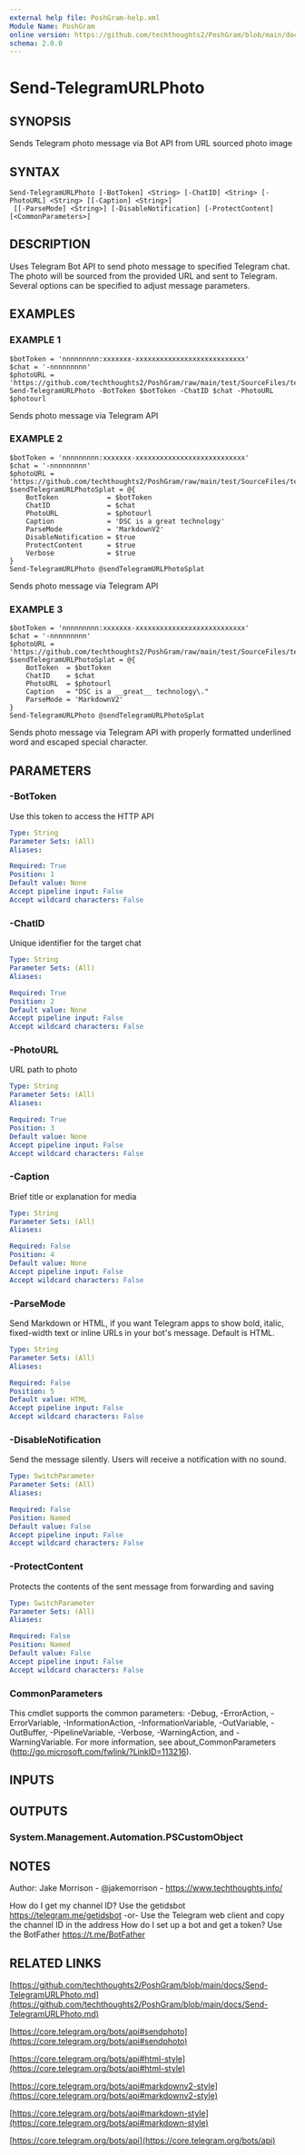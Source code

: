 ```yaml
---
external help file: PoshGram-help.xml
Module Name: PoshGram
online version: https://github.com/techthoughts2/PoshGram/blob/main/docs/Send-TelegramURLPhoto.md
schema: 2.0.0
---
```


# Send-TelegramURLPhoto

## SYNOPSIS
Sends Telegram photo message via Bot API from URL sourced photo image

## SYNTAX

```
Send-TelegramURLPhoto [-BotToken] <String> [-ChatID] <String> [-PhotoURL] <String> [[-Caption] <String>]
 [[-ParseMode] <String>] [-DisableNotification] [-ProtectContent] [<CommonParameters>]
```

## DESCRIPTION
Uses Telegram Bot API to send photo message to specified Telegram chat.
The photo will be sourced from the provided URL and sent to Telegram.
Several options can be specified to adjust message parameters.

## EXAMPLES

### EXAMPLE 1
```
$botToken = 'nnnnnnnnn:xxxxxxx-xxxxxxxxxxxxxxxxxxxxxxxxxxx'
$chat = '-nnnnnnnnn'
$photoURL = 'https://github.com/techthoughts2/PoshGram/raw/main/test/SourceFiles/techthoughts.png'
Send-TelegramURLPhoto -BotToken $botToken -ChatID $chat -PhotoURL $photourl
```

Sends photo message via Telegram API

### EXAMPLE 2
```
$botToken = 'nnnnnnnnn:xxxxxxx-xxxxxxxxxxxxxxxxxxxxxxxxxxx'
$chat = '-nnnnnnnnn'
$photoURL = 'https://github.com/techthoughts2/PoshGram/raw/main/test/SourceFiles/techthoughts.png'
$sendTelegramURLPhotoSplat = @{
    BotToken            = $botToken
    ChatID              = $chat
    PhotoURL            = $photourl
    Caption             = 'DSC is a great technology'
    ParseMode           = 'MarkdownV2'
    DisableNotification = $true
    ProtectContent      = $true
    Verbose             = $true
}
Send-TelegramURLPhoto @sendTelegramURLPhotoSplat
```

Sends photo message via Telegram API

### EXAMPLE 3
```
$botToken = 'nnnnnnnnn:xxxxxxx-xxxxxxxxxxxxxxxxxxxxxxxxxxx'
$chat = '-nnnnnnnnn'
$photoURL = 'https://github.com/techthoughts2/PoshGram/raw/main/test/SourceFiles/techthoughts.png'
$sendTelegramURLPhotoSplat = @{
    BotToken  = $botToken
    ChatID    = $chat
    PhotoURL  = $photourl
    Caption   = "DSC is a __great__ technology\."
    ParseMode = 'MarkdownV2'
}
Send-TelegramURLPhoto @sendTelegramURLPhotoSplat
```

Sends photo message via Telegram API with properly formatted underlined word and escaped special character.

## PARAMETERS

### -BotToken
Use this token to access the HTTP API

```yaml
Type: String
Parameter Sets: (All)
Aliases:

Required: True
Position: 1
Default value: None
Accept pipeline input: False
Accept wildcard characters: False
```

### -ChatID
Unique identifier for the target chat

```yaml
Type: String
Parameter Sets: (All)
Aliases:

Required: True
Position: 2
Default value: None
Accept pipeline input: False
Accept wildcard characters: False
```

### -PhotoURL
URL path to photo

```yaml
Type: String
Parameter Sets: (All)
Aliases:

Required: True
Position: 3
Default value: None
Accept pipeline input: False
Accept wildcard characters: False
```

### -Caption
Brief title or explanation for media

```yaml
Type: String
Parameter Sets: (All)
Aliases:

Required: False
Position: 4
Default value: None
Accept pipeline input: False
Accept wildcard characters: False
```

### -ParseMode
Send Markdown or HTML, if you want Telegram apps to show bold, italic, fixed-width text or inline URLs in your bot's message.
Default is HTML.

```yaml
Type: String
Parameter Sets: (All)
Aliases:

Required: False
Position: 5
Default value: HTML
Accept pipeline input: False
Accept wildcard characters: False
```

### -DisableNotification
Send the message silently.
Users will receive a notification with no sound.

```yaml
Type: SwitchParameter
Parameter Sets: (All)
Aliases:

Required: False
Position: Named
Default value: False
Accept pipeline input: False
Accept wildcard characters: False
```

### -ProtectContent
Protects the contents of the sent message from forwarding and saving

```yaml
Type: SwitchParameter
Parameter Sets: (All)
Aliases:

Required: False
Position: Named
Default value: False
Accept pipeline input: False
Accept wildcard characters: False
```

### CommonParameters
This cmdlet supports the common parameters: -Debug, -ErrorAction, -ErrorVariable, -InformationAction, -InformationVariable, -OutVariable, -OutBuffer, -PipelineVariable, -Verbose, -WarningAction, and -WarningVariable.
For more information, see about_CommonParameters (http://go.microsoft.com/fwlink/?LinkID=113216).

## INPUTS

## OUTPUTS

### System.Management.Automation.PSCustomObject
## NOTES
Author: Jake Morrison - @jakemorrison - https://www.techthoughts.info/

How do I get my channel ID?
Use the getidsbot https://telegram.me/getidsbot  -or-  Use the Telegram web client and copy the channel ID in the address
How do I set up a bot and get a token?
Use the BotFather https://t.me/BotFather

## RELATED LINKS

[https://github.com/techthoughts2/PoshGram/blob/main/docs/Send-TelegramURLPhoto.md](https://github.com/techthoughts2/PoshGram/blob/main/docs/Send-TelegramURLPhoto.md)

[https://core.telegram.org/bots/api#sendphoto](https://core.telegram.org/bots/api#sendphoto)

[https://core.telegram.org/bots/api#html-style](https://core.telegram.org/bots/api#html-style)

[https://core.telegram.org/bots/api#markdownv2-style](https://core.telegram.org/bots/api#markdownv2-style)

[https://core.telegram.org/bots/api#markdown-style](https://core.telegram.org/bots/api#markdown-style)

[https://core.telegram.org/bots/api](https://core.telegram.org/bots/api)

